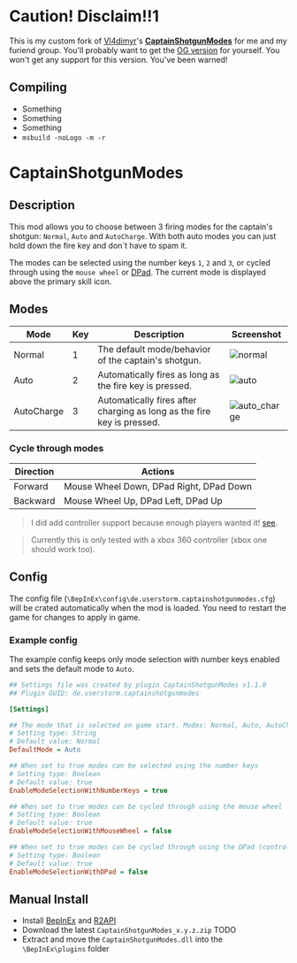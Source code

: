# Caution! Disclaim!!1

This is my custom fork of [Vl4dimyr](https://github.com/Vl4dimyr)'s **[CaptainShotgunModes](https://github.com/Vl4dimyr/CaptainShotgunModes)** for me and my furiend group. You'll probably want to get the [OG version](https://thunderstore.io/package/Vl4dimyr/CaptainShotgunModes) for yourself. You won't get any support for this version. You've been warned!

## Compiling

- Something
- Something
- Something
- `msbuild -noLogo -m -r`

# CaptainShotgunModes

## Description

This mod allows you to choose between 3 firing modes for the captain's shotgun: `Normal`, `Auto` and `AutoCharge`.
With both auto modes you can just hold down the fire key and don´t have to spam it.

The modes can be selected using the number keys `1`, `2` and `3`, or cycled through using the `mouse wheel` or [DPad](https://en.wikipedia.org/wiki/D-pad).
The current mode is displayed above the primary skill icon.

## Modes

| Mode       | Key | Description | Screenshot |
|------------|-----|-------------|------------|
| Normal     |  1  | The default mode/behavior of the captain's shotgun. | ![normal](https://raw.githubusercontent.com/Vl4dimyr/CaptainShotgunModes/master/images/sc_normal.jpg)
| Auto       |  2  | Automatically fires as long as the fire key is pressed. | ![auto](https://raw.githubusercontent.com/Vl4dimyr/CaptainShotgunModes/master/images/sc_auto.jpg)
| AutoCharge |  3  | Automatically fires after charging as long as the fire key is pressed. | ![auto_charge](https://raw.githubusercontent.com/Vl4dimyr/CaptainShotgunModes/master/images/sc_auto_charge.jpg)

### Cycle through modes

| Direction | Actions                                 |
|-----------|-----------------------------------------|
| Forward   | Mouse Wheel Down, DPad Right, DPad Down |
| Backward  | Mouse Wheel Up, DPad Left, DPad Up      |

> I did add controller support because enough players wanted it! [see](https://github.com/Vl4dimyr/CaptainShotgunModes/issues/1).

> Currently this is only tested with a xbox 360 controller (xbox one should work too).

## Config

The config file (`\BepInEx\config\de.userstorm.captainshotgunmodes.cfg`) will be crated automatically when the mod is loaded.
You need to restart the game for changes to apply in game.

### Example config

The example config keeps only mode selection with number keys enabled and sets the default mode to `Auto`.

```ini
## Settings file was created by plugin CaptainShotgunModes v1.1.0
## Plugin GUID: de.userstorm.captainshotgunmodes

[Settings]

## The mode that is selected on game start. Modes: Normal, Auto, AutoCharge
# Setting type: String
# Default value: Normal
DefaultMode = Auto

## When set to true modes can be selected using the number keys
# Setting type: Boolean
# Default value: true
EnableModeSelectionWithNumberKeys = true

## When set to true modes can be cycled through using the mouse wheel
# Setting type: Boolean
# Default value: true
EnableModeSelectionWithMouseWheel = false

## When set to true modes can be cycled through using the DPad (controller)
# Setting type: Boolean
# Default value: true
EnableModeSelectionWithDPad = false
```

## Manual Install

- Install [BepInEx](https://thunderstore.io/package/bbepis/BepInExPack/) and [R2API](https://thunderstore.io/package/tristanmcpherson/R2API/)
- Download the latest `CaptainShotgunModes_x.y.z.zip` TODO
- Extract and move the `CaptainShotgunModes.dll` into the `\BepInEx\plugins` folder
